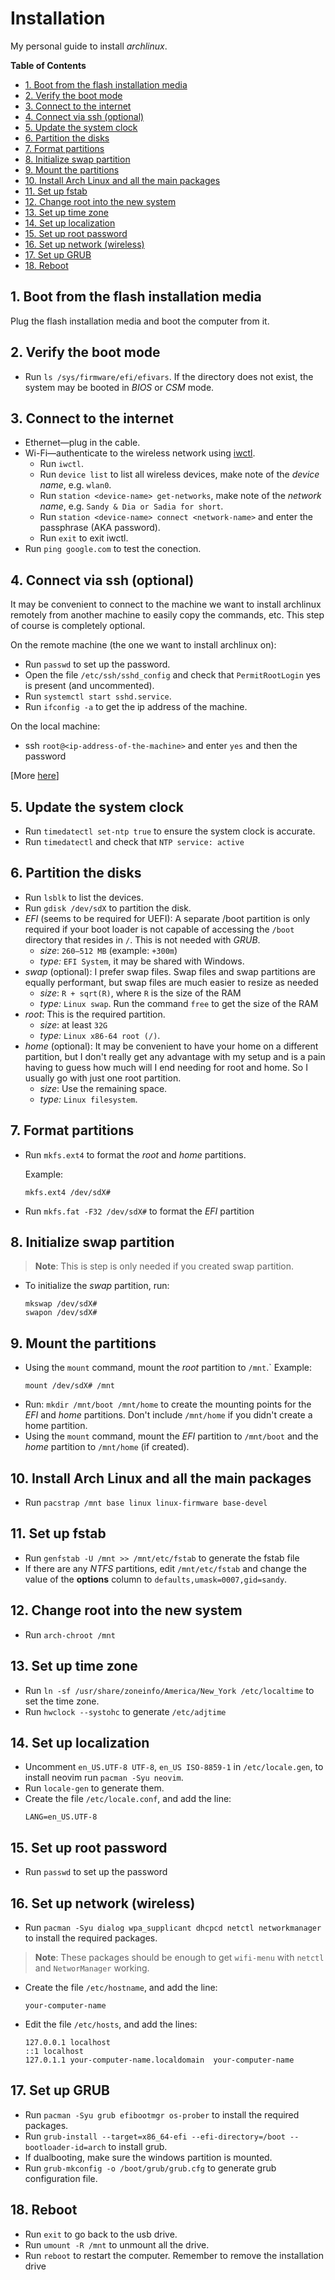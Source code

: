# Installation
My personal guide to install *archlinux*.

**Table of Contents**
- [1. Boot from the flash installation media](#1-boot-from-the-flash-installation-media)
- [2. Verify the boot mode](#2-verify-the-boot-mode)
- [3. Connect to the internet](#3-connect-to-the-internet)
- [4. Connect via ssh (optional)](#4-connect-via-ssh-optional)
- [5. Update the system clock](#5-update-the-system-clock)
- [6. Partition the disks](#6-partition-the-disks)
- [7. Format partitions](#7-format-partitions)
- [8. Initialize swap partition](#8-initialize-swap-partition)
- [9. Mount the partitions](#9-mount-the-partitions)
- [10. Install Arch Linux and all the main packages](#10-install-arch-linux-and-all-the-main-packages)
- [11. Set up fstab](#11-set-up-fstab)
- [12. Change root into the new system](#12-change-root-into-the-new-system)
- [13. Set up time zone](#13-set-up-time-zone)
- [14. Set up localization](#14-set-up-localization)
- [15. Set up root password](#15-set-up-root-password)
- [16. Set up network (wireless)](#16-set-up-network-wireless)
- [17. Set up GRUB](#17-set-up-grub)
- [18. Reboot](#18-reboot)

## 1. Boot from the flash installation media
Plug the flash installation media and boot the computer from it.

## 2. Verify the boot mode
- Run `ls /sys/firmware/efi/efivars`. If the directory does not exist, the system may be booted in *BIOS* or *CSM* mode.

## 3. Connect to the internet
- Ethernet—plug in the cable.
- Wi-Fi—authenticate to the wireless network using [iwctl](https://wiki.archlinux.org/index.php/Iwd#iwctl).
  - Run `iwctl`.
  - Run `device list` to list all wireless devices, make note of the *device name*, e.g. `wlan0`.
  - Run `station <device-name> get-networks`, make note of the *network name*, e.g. `Sandy & Dia or Sadia for short`.
  - Run `station <device-name> connect <network-name>` and enter the passphrase (AKA password).
  - Run `exit` to exit iwctl.
- Run `ping google.com` to test the conection.

## 4. Connect via ssh (optional)

It may be convenient to connect to the machine we want to install archlinux remotely from another machine
to easily copy the commands, etc. This step of course is completely optional.

On the remote machine (the one we want to install archlinux on):
  - Run `passwd` to set up the password.
  - Open the file `/etc/ssh/sshd_config` and check that `PermitRootLogin` yes is present (and uncommented).
  - Run `systemctl start sshd.service`.
  - Run `ifconfig -a` to get the ip address of the machine.

On the local machine:
  - ssh `root@<ip-address-of-the-machine>` and enter `yes` and then the password

[More [here](https://wiki.archlinux.org/index.php/Install_Arch_Linux_via_SSH)]

## 5. Update the system clock
- Run `timedatectl set-ntp true` to ensure the system clock is accurate.
- Run `timedatectl` and check that `NTP service: active`

## 6. Partition the disks
- Run `lsblk` to list the devices.
- Run `gdisk /dev/sdX` to partition the disk.
- *EFI* (seems to be required for UEFI):
  A separate /boot partition is only required if your boot loader is not capable of
  accessing the `/boot` directory that resides in `/`. This is not needed with *GRUB*.
  - *size*: `260–512 MB` (example: `+300m`)
  - *type:* `EFI System`, it may be shared with Windows.
- *swap* (optional):
  I prefer swap files. Swap files and swap partitions are equally performant, but swap files are much easier to resize as needed
  - *size*: `R + sqrt(R)`, where `R` is the size of the RAM
  - *type:* `Linux swap`. Run the command `free` to get the size of the RAM
- *root*:
  This is the required partition.
  - *size*: at least `32G`
  - *type:* `Linux x86-64 root (/)`.
- *home* (optional):
  It may be convenient to have your home on a different partition, but I don't really get any
  advantage with my setup and is a pain having to guess how much will I end needing for root and home.
  So I usually go with just one root partition.
  - *size*: Use the remaining space.
  - *type:* `Linux filesystem`.

## 7. Format partitions
- Run `mkfs.ext4` to format the *root* and *home* partitions.

  Example:
  ```
  mkfs.ext4 /dev/sdX#
  ```
- Run `mkfs.fat -F32 /dev/sdX#` to format the *EFI* partition

## 8. Initialize swap partition
>  **Note**: This is step is only needed if you created swap partition.

- To initialize the *swap* partition, run:
  ```
  mkswap /dev/sdX#
  swapon /dev/sdX#
  ```

## 9. Mount the partitions
- Using the `mount` command, mount the *root* partition to `/mnt`.`
  Example:
  ```
  mount /dev/sdX# /mnt
  ```
- Run: `mkdir /mnt/boot /mnt/home` to create the mounting points for the *EFI* and *home* partitions.
  Don't include `/mnt/home` if you didn't create a home partition.
- Using the `mount` command, mount the *EFI* partition to `/mnt/boot` and the *home* partition to `/mnt/home` (if created).

## 10. Install Arch Linux and all the main packages
- Run `pacstrap /mnt base linux linux-firmware base-devel`

## 11. Set up fstab
- Run `genfstab -U /mnt >> /mnt/etc/fstab` to generate the fstab file
- If there are any *NTFS* partitions, edit `/mnt/etc/fstab` and change the value of the **options** column to `defaults,umask=0007,gid=sandy`.

## 12. Change root into the new system
- Run `arch-chroot /mnt`

## 13. Set up time zone
- Run `ln -sf /usr/share/zoneinfo/America/New_York /etc/localtime` to set the time zone.
- Run `hwclock --systohc` to generate `/etc/adjtime`

## 14. Set up localization
- Uncomment `en_US.UTF-8 UTF-8`, `en_US ISO-8859-1` in `/etc/locale.gen`, to install neovim run `pacman -Syu neovim`.
- Run `locale-gen` to generate them.
- Create the file `/etc/locale.conf`, and add the line:
  ```
  LANG=en_US.UTF-8
  ```

## 15. Set up root password
- Run `passwd` to set up the password

## 16. Set up network (wireless)
- Run `pacman -Syu dialog wpa_supplicant dhcpcd netctl networkmanager` to install the required packages.

>**Note**: These packages should be enough to get `wifi-menu` with `netctl` and `NetworManager` working.

- Create the file `/etc/hostname`, and add the line:
  ```
  your-computer-name
  ```
- Edit the file `/etc/hosts`, and add the lines:
  ```
  127.0.0.1	localhost
  ::1 localhost
  127.0.1.1	your-computer-name.localdomain	your-computer-name
  ```

## 17. Set up GRUB
- Run `pacman -Syu grub efibootmgr os-prober` to install the required packages.
- Run `grub-install --target=x86_64-efi --efi-directory=/boot --bootloader-id=arch` to install grub.
- If dualbooting, make sure the windows partition is mounted.
- Run `grub-mkconfig -o /boot/grub/grub.cfg` to generate grub configuration file.

## 18. Reboot
- Run `exit` to go back to the usb drive.
- Run `umount -R /mnt` to unmount all the drive.
- Run `reboot` to restart the computer. Remember to remove the installation drive
